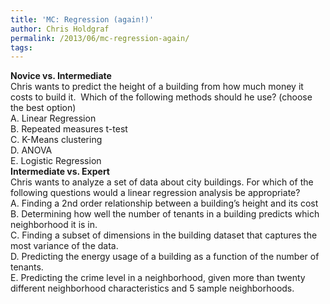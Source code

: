 ```yaml
---
title: 'MC: Regression (again!)'
author: Chris Holdgraf
permalink: /2013/06/mc-regression-again/
tags:
---
```

<div>
  <b>Novice vs. Intermediate</b>
</div>

<div>
  Chris wants to predict the height of a building from how much money it costs to build it.  Which of the following methods should he use? (choose the best option)
</div>

<div>
</div>

<div>
  A. Linear Regression
</div>

<div>
  B. Repeated measures t-test
</div>

<div>
  C. K-Means clustering
</div>

<div>
  D. ANOVA
</div>

<div>
  E. Logistic Regression
</div>

<div>
</div>

<div>
</div>

<div>
  <b>Intermediate vs. Expert</b>
</div>

<div>
  Chris wants to analyze a set of data about city buildings. For which of the following questions would a linear regression analysis be appropriate?
</div>

<div>
</div>

<div>
  A. Finding a 2nd order relationship between a building&#8217;s height and its cost
</div>

<div>
  B. Determining how well the number of tenants in a building predicts which neighborhood it is in.
</div>

<div>
  C. Finding a subset of dimensions in the building dataset that captures the most variance of the data.
</div>

<div>
  D. Predicting the energy usage of a building as a function of the number of tenants.
</div>

<div>
  E. Predicting the crime level in a neighborhood, given more than twenty different neighborhood characteristics and 5 sample neighborhoods.
</div>
